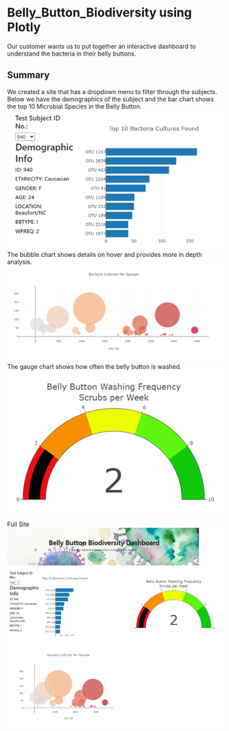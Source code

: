 # Belly_Button_Biodiversity using Plotly

Our customer wants us to put together an interactive dashboard to understand the bacteria in their belly buttons.

## Summary
We created a site that has a dropdown menu to filter through the subjects.
Below we have the demographics of the subject and the bar chart shows the top 10 Microbial Species in the Belly Button.
![BarChart and DropDown](https://github.com/marveld21/Belly_Button_Biodiversity/blob/main/Images/barchartanddropdown.PNG)
The bubble chart shows details on hover and provides more in depth analysis.
![Bubble Chart](https://github.com/marveld21/Belly_Button_Biodiversity/blob/main/Images/bubbles.PNG)
The gauge chart shows how often the belly button is washed.
![Gauge Chart](https://github.com/marveld21/Belly_Button_Biodiversity/blob/main/Images/gauge.PNG)

Full Site
![site](https://github.com/marveld21/Belly_Button_Biodiversity/blob/main/Images/site.PNG)